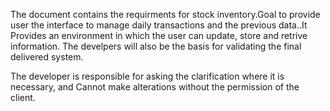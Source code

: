 
The document contains the requirments for 
stock inventory.Goal to provide user the 
interface to manage daily transactions and 
the previous data..It  Provides an
environment in which the user can update,
store and retrive information.
The develpers will also be the basis for
validating the final delivered system.

The developer is responsible for asking
the clarification where it is necessary, and 
Cannot make alterations without the permission
 of the client.
